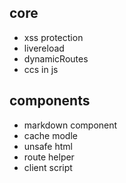 ## core

- xss protection
- livereload
- dynamicRoutes
- ccs in js

## components

- markdown component
- cache modle
- unsafe html
- route helper
- client script

